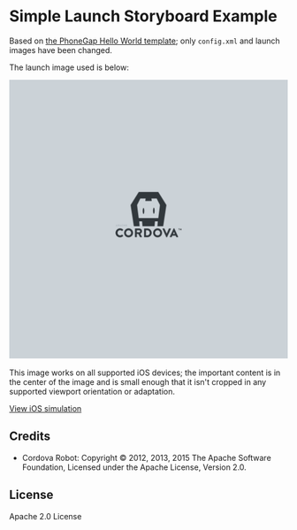 # Simple Launch Storyboard Example

Based on [the PhoneGap Hello World template](https://github.com/phonegap/phonegap-template-hello-world); only `config.xml` and launch images have been changed.

The launch image used is below:

![Launch Image](./www/res/screen/ios/Default@2x~universal~anyany.png)

This image works on all supported iOS devices; the important content is in the center of the image and is small enough that it isn't cropped in any supported viewport orientation or adaptation.

[View iOS simulation](https://cdn.rawgit.com/kerrishotts/launch-storyboard-images-previewer/0.3-release/index.html?at2x-universal-anyany=/kerrishotts/lsb-example-simple/www/res/screen/ios/Default@2x%7Euniversal%7Eanyany.png)

## Credits

* Cordova Robot: Copyright © 2012, 2013, 2015 The Apache Software Foundation, Licensed under the Apache License, Version 2.0.

## License

Apache 2.0 License

